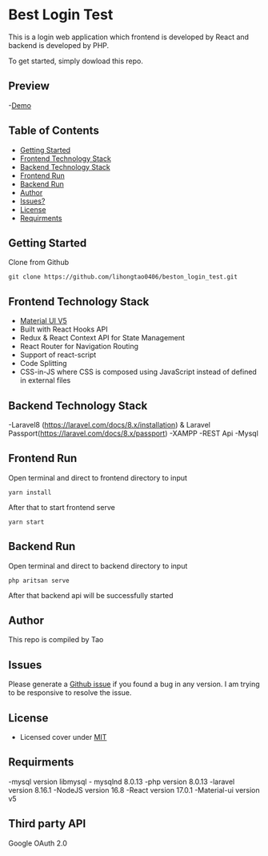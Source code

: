 Best Login Test
========

This is a login web application which frontend is developed by React and backend is developed by PHP. 

To get started, simply dowload this repo.

## Preview
-[Demo](https://bestonlogin.herokuapp.com/) 

## Table of Contents

 * [Getting Started](#getting-started)
 * [Frontend Technology Stack](#frontend-technology-stack)
 * [Backend Technology Stack](#backend-technology-stack)
 * [Frontend Run](#frontend-run)
 * [Backend Run](#backend-run)
 * [Author](#author)
 * [Issues?](#issues)
 * [License](#license)
 * [Requirments](#requirments)


## Getting Started

Clone from Github 
```
git clone https://github.com/lihongtao0406/beston_login_test.git
```

## Frontend Technology Stack

 - [Material UI V5](https://material-ui.com/)
 - Built with React Hooks API
 - Redux & React Context API for State Management
 - React Router for Navigation Routing
 - Support of react-script
 - Code Splitting
 - CSS-in-JS where CSS is composed using JavaScript instead of defined in external files

## Backend Technology Stack

-Laravel8 (https://laravel.com/docs/8.x/installation) & Laravel Passport(https://laravel.com/docs/8.x/passport)
-XAMPP 
-REST Api
-Mysql

## Frontend Run

Open terminal and direct to frontend directory to input

```
yarn install
```

After that to start frontend serve

```
yarn start
```
## Backend Run

Open terminal and direct to backend directory to input

```
php aritsan serve
```

After that backend api will be successfully started

## Author

This repo is compiled by Tao

## Issues

Please generate a [Github issue](https://github.com/lihongtao0406/beston_login_test/issues) if you found a bug in any version. I am trying to be responsive to resolve the issue.

## License

 - Licensed cover under [MIT](https://github.com/codedthemes/datta-able-bootstrap-dashboard/blob/master/LICENSE)
 
## Requirments

-mysql version libmysql - mysqlnd 8.0.13 
-php version 8.0.13
-laravel version 8.16.1
-NodeJS version 16.8
-React version 17.0.1
-Material-ui version v5

## Third party API
Google OAuth 2.0



